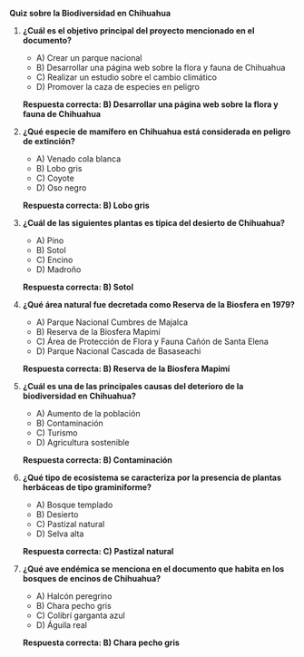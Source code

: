 **Quiz sobre la Biodiversidad en Chihuahua**

1. **¿Cuál es el objetivo principal del proyecto mencionado en el documento?**
    
    - A) Crear un parque nacional
    - B) Desarrollar una página web sobre la flora y fauna de Chihuahua
    - C) Realizar un estudio sobre el cambio climático
    - D) Promover la caza de especies en peligro
    
    **Respuesta correcta: B) Desarrollar una página web sobre la flora y fauna de Chihuahua**
    
2. **¿Qué especie de mamífero en Chihuahua está considerada en peligro de extinción?**
    
    - A) Venado cola blanca
    - B) Lobo gris
    - C) Coyote
    - D) Oso negro
    
    **Respuesta correcta: B) Lobo gris**
    
3. **¿Cuál de las siguientes plantas es típica del desierto de Chihuahua?**
    
    - A) Pino
    - B) Sotol
    - C) Encino
    - D) Madroño
    
    **Respuesta correcta: B) Sotol**
    
4. **¿Qué área natural fue decretada como Reserva de la Biosfera en 1979?**
    
    - A) Parque Nacional Cumbres de Majalca
    - B) Reserva de la Biosfera Mapimí
    - C) Área de Protección de Flora y Fauna Cañón de Santa Elena
    - D) Parque Nacional Cascada de Basaseachi
    
    **Respuesta correcta: B) Reserva de la Biosfera Mapimí**
    
5. **¿Cuál es una de las principales causas del deterioro de la biodiversidad en Chihuahua?**
    
    - A) Aumento de la población
    - B) Contaminación
    - C) Turismo
    - D) Agricultura sostenible
    
    **Respuesta correcta: B) Contaminación**
    
6. **¿Qué tipo de ecosistema se caracteriza por la presencia de plantas herbáceas de tipo graminiforme?**
    
    - A) Bosque templado
    - B) Desierto
    - C) Pastizal natural
    - D) Selva alta
    
    **Respuesta correcta: C) Pastizal natural**
    
7. **¿Qué ave endémica se menciona en el documento que habita en los bosques de encinos de Chihuahua?**
    
    - A) Halcón peregrino
    - B) Chara pecho gris
    - C) Colibrí garganta azul
    - D) Águila real
    
    **Respuesta correcta: B) Chara pecho gris**
